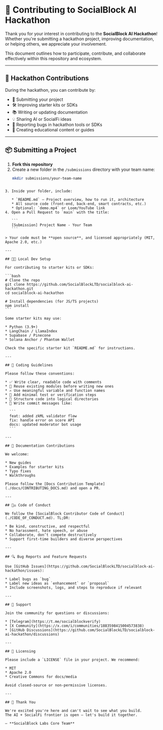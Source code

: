 # 🤝 Contributing to SocialBlock AI Hackathon

Thank you for your interest in contributing to the **SocialBlock AI Hackathon**! Whether you're submitting a hackathon project, improving documentation, or helping others, we appreciate your involvement.

This document outlines how to participate, contribute, and collaborate effectively within this repository and ecosystem.

---

## 🧠 Hackathon Contributions

During the hackathon, you can contribute by:

- 🚀 Submitting your project
- 🛠 Improving starter kits or SDKs
- 📚 Writing or updating documentation
- 💡 Sharing AI or SocialFi ideas
- 🐛 Reporting bugs in hackathon tools or SDKs
- 🎯 Creating educational content or guides

---

## 📦 Submitting a Project

1. **Fork this repository**
2. Create a new folder in the `/submissions` directory with your team name:
   ```bash
   mkdir submissions/your-team-name
````

3. Inside your folder, include:

   * `README.md` – Project overview, how to run it, architecture
   * All source code (front-end, back-end, smart contracts, etc.)
   * Optional: `demo.mp4` or Loom/YouTube link
4. Open a Pull Request to `main` with the title:

   ```
   [Submission] Project Name - Your Team
   ```

> Your code must be **open source**, and licensed appropriately (MIT, Apache 2.0, etc.)

---

## 🧑‍💻 Local Dev Setup

For contributing to starter kits or SDKs:

```bash
# Clone the repo
git clone https://github.com/SocialBlockLTD/socialblock-ai-hackathon.git
cd socialblock-ai-hackathon

# Install dependencies (for JS/TS projects)
npm install
```

Some starter kits may use:

* Python (3.9+)
* LangChain / LlamaIndex
* Supabase / Pinecone
* Solana Anchor / Phantom Wallet

Check the specific starter kit `README.md` for instructions.

---

## 🧹 Coding Guidelines

Please follow these conventions:

* ✅ Write clear, readable code with comments
* 🔁 Reuse existing modules before writing new ones
* ✍️ Use meaningful variable and function names
* 🧪 Add minimal test or verification steps
* 📁 Structure code into logical directories
* 💬 Write commit messages like:

  ```
  feat: added zkML validator flow
  fix: handle error on score API
  docs: updated moderator bot usage
  ```

---

## 📝 Documentation Contributions

We welcome:

* New guides
* Examples for starter kits
* Typo fixes
* Walkthroughs

Please follow the [Docs Contribution Template](./docs/CONTRIBUTING_DOCS.md) and open a PR.

---

## 🧑‍⚖️ Code of Conduct

We follow the [SocialBlock Contributor Code of Conduct](./CODE_OF_CONDUCT.md). TL;DR:

* Be kind, constructive, and respectful
* No harassment, hate speech, or abuse
* Collaborate, don’t compete destructively
* Support first-time builders and diverse perspectives

---

## 🔍 Bug Reports and Feature Requests

Use [GitHub Issues](https://github.com/SocialBlockLTD/socialblock-ai-hackathon/issues):

* Label bugs as `bug`
* Label new ideas as `enhancement` or `proposal`
* Include screenshots, logs, and steps to reproduce if relevant

---

## 🙋 Support

Join the community for questions or discussions:

* [Telegram](https://t.me/socialblockverify)
* [X Community](https://x.com/i/communities/1883598415004573838)
* [GitHub Discussions](https://github.com/SocialBlockLTD/socialblock-ai-hackathon/discussions)

---

## 📜 Licensing

Please include a `LICENSE` file in your project. We recommend:

* MIT
* Apache 2.0
* Creative Commons for docs/media

Avoid closed-source or non-permissive licenses.

---

## 💙 Thank You

We're excited you're here and can't wait to see what you build.
The AI + SocialFi frontier is open — let's build it together.

— **SocialBlock Labs Core Team**
